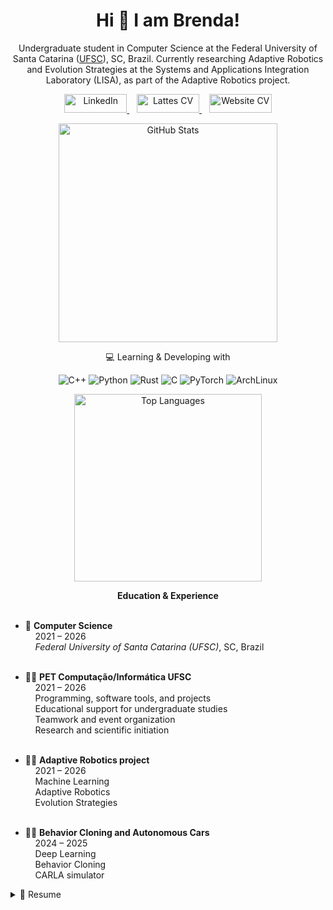 <h1 align="center">
  Hi 👋 I am Brenda!
</h1>

<p align="center">
  Undergraduate student in Computer Science at the Federal University of Santa Catarina (<a href="https://ufsc.br/" target="_blank" rel="noopener noreferrer">UFSC</a>), SC, Brazil. Currently researching Adaptive Robotics and Evolution Strategies at the Systems and Applications Integration Laboratory (LISA), as part of the Adaptive Robotics project.
</p>

<p align="center">
  <a href="https://www.linkedin.com/in/brenda-silva-machado-93bbab244/" target="_blank" rel="noopener noreferrer">
    <img 
      src="https://img.shields.io/badge/linkedin-%230077B5.svg?&style=for-the-badge&logo=linkedin&logoColor=white" 
      alt="LinkedIn" 
      style="height: 30px; width: 100px; object-fit: contain;"
    />
  </a>
  &nbsp;&nbsp;
  <a href="http://lattes.cnpq.br/3946140861830751" target="_blank" rel="noopener noreferrer">
    <img 
      src="https://img.shields.io/badge/Lattes-blue?style=for-the-badge" 
      alt="Lattes CV" 
      style="height: 30px; width: 100px; object-fit: contain;"
    />
  </a>
  &nbsp;&nbsp;
  <a href="https://brenda-machado.github.io/" target="_blank" rel="noopener noreferrer">
    <img 
      src="https://img.shields.io/badge/Website-blue?style=for-the-badge" 
      alt="Website CV" 
      style="height: 30px; width: 100px; object-fit: contain;"
    />
  </a>
</p>

<p align="center">
  <a href="https://github.com/Brenda-Machado" target="_blank" rel="noopener noreferrer">
    <img src="https://github-readme-stats.vercel.app/api?username=Brenda-Machado&show_icons=true&count_private=true&theme=transparent" width="350" alt="GitHub Stats" />
  </a>
</p>

<p align="center">
  💻 Learning & Developing with
</p>

<p align="center">
  <img src="https://img.shields.io/badge/C%2B%2B-00599C?style=for-the-badge&logo=c%2B%2B&logoColor=white" alt="C++" />
  <img src="https://img.shields.io/badge/Python-FFD43B?style=for-the-badge&logo=python&logoColor=blue" alt="Python" />
  <img src="https://img.shields.io/badge/rust-%23000000.svg?style=for-the-badge&logo=rust&logoColor=white" alt="Rust" />
  <img src="https://img.shields.io/badge/C-00599C?style=for-the-badge&logo=c&logoColor=white" alt="C" />
  <img src="https://img.shields.io/badge/PyTorch-ee4c2c?style=for-the-badge&logo=pytorch&logoColor=white" alt="PyTorch" />
  <img src="https://img.shields.io/badge/Arch%20Linux-1793D1?style=for-the-badge&logo=arch-linux&logoColor=fff" alt="ArchLinux" />
</p>

<p align="center">
  <img src="https://github-readme-stats.vercel.app/api/top-langs?username=Brenda-Machado&layout=compact&theme=transparent" width="300" alt="Top Languages" />
</p>

<p align="center">
  <strong>Education & Experience</strong><br/><br/>
  
  - 📖 <strong>Computer Science</strong><br/>
  &nbsp;&nbsp;&nbsp;&nbsp;2021 – 2026<br/>
  &nbsp;&nbsp;&nbsp;&nbsp;<em>Federal University of Santa Catarina (UFSC)</em>, SC, Brazil<br/><br/>
  
  - 👨‍💻 <strong>PET Computação/Informática UFSC</strong><br/>
  &nbsp;&nbsp;&nbsp;&nbsp;2021 – 2026<br/>
  &nbsp;&nbsp;&nbsp;&nbsp;Programming, software tools, and projects<br/>
  &nbsp;&nbsp;&nbsp;&nbsp;Educational support for undergraduate studies<br/>
  &nbsp;&nbsp;&nbsp;&nbsp;Teamwork and event organization<br/>
  &nbsp;&nbsp;&nbsp;&nbsp;Research and scientific initiation<br/><br/>
  
  - 👨‍💻 <strong>Adaptive Robotics project</strong><br/>
  &nbsp;&nbsp;&nbsp;&nbsp;2021 – 2026<br/>
  &nbsp;&nbsp;&nbsp;&nbsp;Machine Learning<br/>
  &nbsp;&nbsp;&nbsp;&nbsp;Adaptive Robotics<br/>
  &nbsp;&nbsp;&nbsp;&nbsp;Evolution Strategies<br/><br/>
  
  - 👨‍💻 <strong>Behavior Cloning and Autonomous Cars</strong><br/>
  &nbsp;&nbsp;&nbsp;&nbsp;2024 – 2025<br/>
  &nbsp;&nbsp;&nbsp;&nbsp;Deep Learning<br/>
  &nbsp;&nbsp;&nbsp;&nbsp;Behavior Cloning<br/>
  &nbsp;&nbsp;&nbsp;&nbsp;CARLA simulator
</p>

<details>
  <summary>📃 Resume</summary>

  <ul>
    <li>
      Publication at the internationally renowned Congress of Genetic and Evolutionary Computation (GECCO). Article accepted at the GECCO'23 Student Workshop in Lisbon, Portugal.
    </li>
    <li>
      Scholarship holder at PET Computação UFSC since 2021, supporting social media, promotional materials, academic events (e.g., WSCAD'22, SBBD'24), and organizing the SECCOM Academic Week (2022–2025).
    </li>
    <li>
      Awarded a scholarship to attend GECCO'22 in Boston, USA.
    </li>
    <li>
      PIBIC Scholarship holder (2024–2025) researching Imitation Learning, Behavior Cloning, and Deep Learning with autonomous driving simulators/environments like CARLA and CarRacingV0.
    </li>
    <li>
      Interested in integrating technology and society, with a focus on Evolutionary Computation, Machine Learning, AI, Algorithm Development, Operating Systems, Game Development, Biotechnology, Design, and Systems Development.
    </li>
  </ul>

</details>
